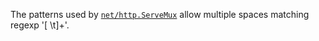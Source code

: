 The patterns used by [`net/http.ServeMux`](/pkg/net/http#ServeMux) allow
multiple spaces matching regexp '[ \t]+'.
